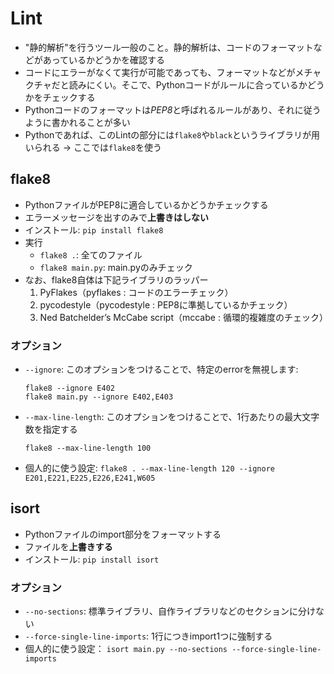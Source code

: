 # Lint
* "静的解析"を行うツール一般のこと。静的解析は、コードのフォーマットなどがあっているかどうかを確認する
* コードにエラーがなくて実行が可能であっても、フォーマットなどがメチャクチャだと読みにくい。そこで、Pythonコードがルールに合っているかどうかをチェックする
* Pythonコードのフォーマットは*PEP8*と呼ばれるルールがあり、それに従うように書かれることが多い
* Pythonであれば、このLintの部分には`flake8`や`black`というライブラリが用いられる -> ここでは`flake8`を使う

## flake8
* PythonファイルがPEP8に適合しているかどうかチェックする
* エラーメッセージを出すのみで**上書きはしない**
* インストール: `pip install flake8`
* 実行
  + `flake8 .`: 全てのファイル
  + `flake8 main.py`: main.pyのみチェック
* なお、flake8自体は下記ライブラリのラッパー
  1. PyFlakes（pyflakes : コードのエラーチェック）
  2. pycodestyle（pycodestyle : PEP8に準拠しているかチェック）
  3. Ned Batchelder’s McCabe script（mccabe : 循環的複雑度のチェック）

### オプション
* `--ignore`: このオプションをつけることで、特定のerrorを無視します:
  ```
  flake8 --ignore E402
  flake8 main.py --ignore E402,E403
  ```
* `--max-line-length`: このオプションをつけることで、1行あたりの最大文字数を指定する
  ```
  flake8 --max-line-length 100
  ```
* 個人的に使う設定: `flake8 . --max-line-length 120 --ignore E201,E221,E225,E226,E241,W605`

## isort
* Pythonファイルのimport部分をフォーマットする
* ファイルを**上書きする**
* インストール: `pip install isort`

### オプション
* `--no-sections`: 標準ライブラリ、自作ライブラリなどのセクションに分けない
* `--force-single-line-imports`: 1行につきimport1つに強制する
* 個人的に使う設定： `isort main.py --no-sections --force-single-line-imports`
